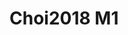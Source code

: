 <a name="material" />

# Choi2018 M1
<script type="application/ld+json">
  {
    "@context": "https://schema.org/",
    "@type": "ChemicalSubstance",
    "http://purl.org/dc/terms/conformsTo":
      {
        "@type": "CreativeWork",
        "@id": "https://bioschemas.org/profiles/ChemicalSubstance/0.4-RELEASE/"
      },
    "@id": "https://egonw.github.io/nanowiki/nanowiki512.html#material",
    "name": "Choi2018 M1",
    "sameAs: "http://127.0.0.1/mediawiki/index.php/Special:URIResolver/Choi2018_M1"
  }
</script>

